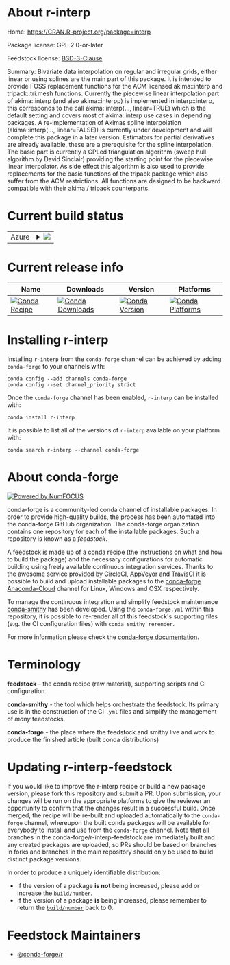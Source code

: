 About r-interp
==============

Home: https://CRAN.R-project.org/package=interp

Package license: GPL-2.0-or-later

Feedstock license: [BSD-3-Clause](https://github.com/conda-forge/r-interp-feedstock/blob/master/LICENSE.txt)

Summary: Bivariate data interpolation on regular and irregular grids, either linear or using splines are the main part of this package.  It is intended to provide FOSS replacement functions for the ACM licensed akima::interp and tripack::tri.mesh functions. Currently the piecewise linear interpolation part of akima::interp (and also akima::interpp) is implemented in interp::interp, this corresponds to the call akima::interp(..., linear=TRUE) which is the default setting and covers most of akima::interp use cases in depending packages.  A re-implementation of Akimas spline interpolation (akima::interp(..., linear=FALSE)) is currently under development and will complete this package in a later version. Estimators for partial derivatives are already available, these are a prerequisite for the spline interpolation.  The basic part is currently a GPLed triangulation algorithm (sweep hull algorithm by David Sinclair) providing the starting point for the piecewise linear interpolator. As side effect this algorithm is also used to provide replacements for the basic functions of the tripack package which also suffer from the ACM restrictions.  All functions are designed to be backward compatible with their akima / tripack counterparts.

Current build status
====================


<table>
    
  <tr>
    <td>Azure</td>
    <td>
      <details>
        <summary>
          <a href="https://dev.azure.com/conda-forge/feedstock-builds/_build/latest?definitionId=9996&branchName=master">
            <img src="https://dev.azure.com/conda-forge/feedstock-builds/_apis/build/status/r-interp-feedstock?branchName=master">
          </a>
        </summary>
        <table>
          <thead><tr><th>Variant</th><th>Status</th></tr></thead>
          <tbody><tr>
              <td>linux_64_r_base4.0</td>
              <td>
                <a href="https://dev.azure.com/conda-forge/feedstock-builds/_build/latest?definitionId=9996&branchName=master">
                  <img src="https://dev.azure.com/conda-forge/feedstock-builds/_apis/build/status/r-interp-feedstock?branchName=master&jobName=linux&configuration=linux_64_r_base4.0" alt="variant">
                </a>
              </td>
            </tr><tr>
              <td>linux_64_r_base4.1</td>
              <td>
                <a href="https://dev.azure.com/conda-forge/feedstock-builds/_build/latest?definitionId=9996&branchName=master">
                  <img src="https://dev.azure.com/conda-forge/feedstock-builds/_apis/build/status/r-interp-feedstock?branchName=master&jobName=linux&configuration=linux_64_r_base4.1" alt="variant">
                </a>
              </td>
            </tr><tr>
              <td>osx_64_r_base4.0</td>
              <td>
                <a href="https://dev.azure.com/conda-forge/feedstock-builds/_build/latest?definitionId=9996&branchName=master">
                  <img src="https://dev.azure.com/conda-forge/feedstock-builds/_apis/build/status/r-interp-feedstock?branchName=master&jobName=osx&configuration=osx_64_r_base4.0" alt="variant">
                </a>
              </td>
            </tr><tr>
              <td>osx_64_r_base4.1</td>
              <td>
                <a href="https://dev.azure.com/conda-forge/feedstock-builds/_build/latest?definitionId=9996&branchName=master">
                  <img src="https://dev.azure.com/conda-forge/feedstock-builds/_apis/build/status/r-interp-feedstock?branchName=master&jobName=osx&configuration=osx_64_r_base4.1" alt="variant">
                </a>
              </td>
            </tr><tr>
              <td>win_64_r_base4.0</td>
              <td>
                <a href="https://dev.azure.com/conda-forge/feedstock-builds/_build/latest?definitionId=9996&branchName=master">
                  <img src="https://dev.azure.com/conda-forge/feedstock-builds/_apis/build/status/r-interp-feedstock?branchName=master&jobName=win&configuration=win_64_r_base4.0" alt="variant">
                </a>
              </td>
            </tr><tr>
              <td>win_64_r_base4.1</td>
              <td>
                <a href="https://dev.azure.com/conda-forge/feedstock-builds/_build/latest?definitionId=9996&branchName=master">
                  <img src="https://dev.azure.com/conda-forge/feedstock-builds/_apis/build/status/r-interp-feedstock?branchName=master&jobName=win&configuration=win_64_r_base4.1" alt="variant">
                </a>
              </td>
            </tr>
          </tbody>
        </table>
      </details>
    </td>
  </tr>
</table>

Current release info
====================

| Name | Downloads | Version | Platforms |
| --- | --- | --- | --- |
| [![Conda Recipe](https://img.shields.io/badge/recipe-r--interp-green.svg)](https://anaconda.org/conda-forge/r-interp) | [![Conda Downloads](https://img.shields.io/conda/dn/conda-forge/r-interp.svg)](https://anaconda.org/conda-forge/r-interp) | [![Conda Version](https://img.shields.io/conda/vn/conda-forge/r-interp.svg)](https://anaconda.org/conda-forge/r-interp) | [![Conda Platforms](https://img.shields.io/conda/pn/conda-forge/r-interp.svg)](https://anaconda.org/conda-forge/r-interp) |

Installing r-interp
===================

Installing `r-interp` from the `conda-forge` channel can be achieved by adding `conda-forge` to your channels with:

```
conda config --add channels conda-forge
conda config --set channel_priority strict
```

Once the `conda-forge` channel has been enabled, `r-interp` can be installed with:

```
conda install r-interp
```

It is possible to list all of the versions of `r-interp` available on your platform with:

```
conda search r-interp --channel conda-forge
```


About conda-forge
=================

[![Powered by NumFOCUS](https://img.shields.io/badge/powered%20by-NumFOCUS-orange.svg?style=flat&colorA=E1523D&colorB=007D8A)](http://numfocus.org)

conda-forge is a community-led conda channel of installable packages.
In order to provide high-quality builds, the process has been automated into the
conda-forge GitHub organization. The conda-forge organization contains one repository
for each of the installable packages. Such a repository is known as a *feedstock*.

A feedstock is made up of a conda recipe (the instructions on what and how to build
the package) and the necessary configurations for automatic building using freely
available continuous integration services. Thanks to the awesome service provided by
[CircleCI](https://circleci.com/), [AppVeyor](https://www.appveyor.com/)
and [TravisCI](https://travis-ci.com/) it is possible to build and upload installable
packages to the [conda-forge](https://anaconda.org/conda-forge)
[Anaconda-Cloud](https://anaconda.org/) channel for Linux, Windows and OSX respectively.

To manage the continuous integration and simplify feedstock maintenance
[conda-smithy](https://github.com/conda-forge/conda-smithy) has been developed.
Using the ``conda-forge.yml`` within this repository, it is possible to re-render all of
this feedstock's supporting files (e.g. the CI configuration files) with ``conda smithy rerender``.

For more information please check the [conda-forge documentation](https://conda-forge.org/docs/).

Terminology
===========

**feedstock** - the conda recipe (raw material), supporting scripts and CI configuration.

**conda-smithy** - the tool which helps orchestrate the feedstock.
                   Its primary use is in the construction of the CI ``.yml`` files
                   and simplify the management of *many* feedstocks.

**conda-forge** - the place where the feedstock and smithy live and work to
                  produce the finished article (built conda distributions)


Updating r-interp-feedstock
===========================

If you would like to improve the r-interp recipe or build a new
package version, please fork this repository and submit a PR. Upon submission,
your changes will be run on the appropriate platforms to give the reviewer an
opportunity to confirm that the changes result in a successful build. Once
merged, the recipe will be re-built and uploaded automatically to the
`conda-forge` channel, whereupon the built conda packages will be available for
everybody to install and use from the `conda-forge` channel.
Note that all branches in the conda-forge/r-interp-feedstock are
immediately built and any created packages are uploaded, so PRs should be based
on branches in forks and branches in the main repository should only be used to
build distinct package versions.

In order to produce a uniquely identifiable distribution:
 * If the version of a package **is not** being increased, please add or increase
   the [``build/number``](https://docs.conda.io/projects/conda-build/en/latest/resources/define-metadata.html#build-number-and-string).
 * If the version of a package **is** being increased, please remember to return
   the [``build/number``](https://docs.conda.io/projects/conda-build/en/latest/resources/define-metadata.html#build-number-and-string)
   back to 0.

Feedstock Maintainers
=====================

* [@conda-forge/r](https://github.com/conda-forge/r/)

